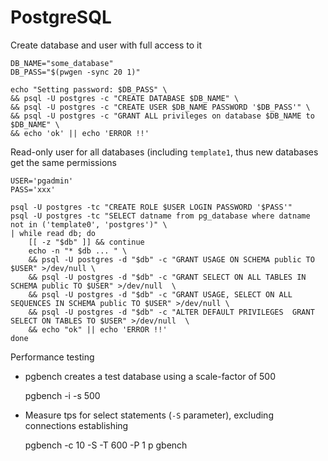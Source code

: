 PostgreSQL
==========


Create database and user with full access to it


    DB_NAME="some_database"
    DB_PASS="$(pwgen -sync 20 1)"

    echo "Setting password: $DB_PASS" \
    && psql -U postgres -c "CREATE DATABASE $DB_NAME" \
    && psql -U postgres -c "CREATE USER $DB_NAME PASSWORD '$DB_PASS'" \
    && psql -U postgres -c "GRANT ALL privileges on database $DB_NAME to $DB_NAME" \
    && echo 'ok' || echo 'ERROR !!'


Read-only user for all databases (including `template1`, thus new databases get the same permissions

    USER='pgadmin'
    PASS='xxx'

    psql -U postgres -tc "CREATE ROLE $USER LOGIN PASSWORD '$PASS'"
    psql -U postgres -tc "SELECT datname from pg_database where datname not in ('template0', 'postgres')" \
    | while read db; do 
        [[ -z "$db" ]] && continue
        echo -n "* $db ... " \
        && psql -U postgres -d "$db" -c "GRANT USAGE ON SCHEMA public TO $USER" >/dev/null \
        && psql -U postgres -d "$db" -c "GRANT SELECT ON ALL TABLES IN SCHEMA public TO $USER" >/dev/null  \
        && psql -U postgres -d "$db" -c "GRANT USAGE, SELECT ON ALL SEQUENCES IN SCHEMA public TO $USER" >/dev/null \
        && psql -U postgres -d "$db" -c "ALTER DEFAULT PRIVILEGES  GRANT SELECT ON TABLES TO $USER" >/dev/null  \
        && echo "ok" || echo 'ERROR !!'
    done

    
Performance testing

* pgbench creates a test database using a scale-factor of 500

    pgbench -i -s 500

* Measure tps for select statements (`-S` parameter), excluding connections establishing

    pgbench -c 10 -S -T 600 -P 1 p gbench

